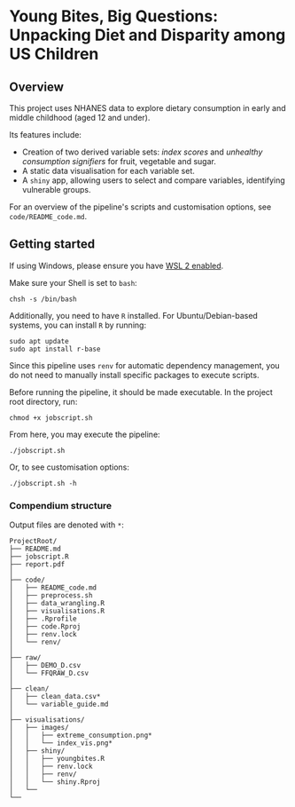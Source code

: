 # Young Bites, Big Questions: Unpacking Diet and Disparity among US Children

## Overview
This project uses NHANES data to explore dietary consumption in early and middle childhood (aged 12 and under).

Its features include:
* Creation of two derived variable sets: _index scores_ and _unhealthy consumption signifiers_ for fruit, vegetable and sugar.
* A static data visualisation for each variable set.
* A `shiny` app, allowing users to select and compare variables, identifying vulnerable groups.

For an overview of the pipeline's scripts and customisation options, see `code/README_code.md`.


## Getting started

If using Windows, please ensure you have [WSL 2 enabled](https://learn.microsoft.com/en-us/windows/wsl/install). 

Make sure your Shell is set to `bash`:
```
chsh -s /bin/bash
```

Additionally, you need to have `R` installed. For Ubuntu/Debian-based systems, you can install `R` by running:
```
sudo apt update
sudo apt install r-base
```
Since this pipeline uses `renv` for automatic dependency management, you do not need to manually install specific packages to execute scripts. 

Before running the pipeline, it should be made executable. In the project root directory, run:
```
chmod +x jobscript.sh
```
From here, you may execute the pipeline:
```
./jobscript.sh
```
Or, to see customisation options:
```
./jobscript.sh -h
```

### Compendium structure

Output files are denoted with `*`:

```
ProjectRoot/
├── README.md
├── jobscript.R
├── report.pdf
│
├── code/
│   ├── README_code.md
│   ├── preprocess.sh
│   ├── data_wrangling.R
│   ├── visualisations.R
│   ├── .Rprofile
│   ├── code.Rproj
│   ├── renv.lock
│   └── renv/
│
├── raw/
│   ├── DEMO_D.csv
│   └── FFQRAW_D.csv
│
├── clean/
│   ├── clean_data.csv*
│   └── variable_guide.md
│
├── visualisations/
│   ├── images/
│   │   ├── extreme_consumption.png*
│   │   └── index_vis.png*
│   ├── shiny/
│   │   ├── youngbites.R
│   │   ├── renv.lock
│   │   ├── renv/
│   │   └── shiny.Rproj
│   └── 
└── 